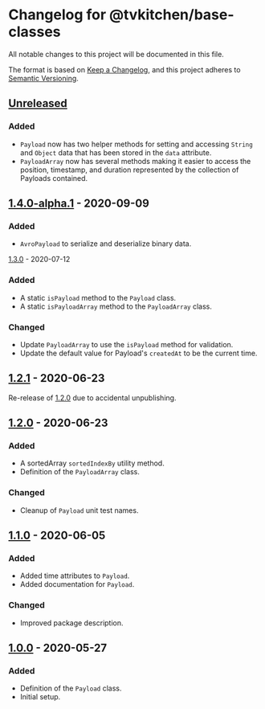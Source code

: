 # Changelog for @tvkitchen/base-classes

All notable changes to this project will be documented in this file.

The format is based on [Keep a Changelog](https://keepachangelog.com/en/1.0.0/),
and this project adheres to [Semantic Versioning](https://semver.org/spec/v2.0.0.html).

## [Unreleased]

### Added
- `Payload` now has two helper methods for setting and accessing `String` and `Object` data that has been stored in the `data` attribute.
- `PayloadArray` now has several methods making it easier to access the position, timestamp, and duration represented by the collection of Payloads contained.

## [1.4.0-alpha.1] - 2020-09-09
### Added
- `AvroPayload` to serialize and deserialize binary data.

[1.3.0] - 2020-07-12
### Added
- A static `isPayload` method to the `Payload` class.
- A static `isPayloadArray` method to the `PayloadArray` class.

### Changed
- Update `PayloadArray` to use the `isPayload` method for validation.
- Update the default value for Payload's `createdAt` to be the current time.

## [1.2.1] - 2020-06-23
Re-release of [1.2.0] due to accidental unpublishing.

## [1.2.0] - 2020-06-23

### Added
- A sortedArray `sortedIndexBy` utility method.
- Definition of the `PayloadArray` class.

### Changed
- Cleanup of `Payload` unit test names.

## [1.1.0] - 2020-06-05

### Added
- Added time attributes to `Payload`.
- Added documentation for `Payload`.

### Changed
- Improved package description.

## [1.0.0] - 2020-05-27

### Added
- Definition of the `Payload` class.
- Initial setup.

[Unreleased]: https://github.com/tvkitchen/base/compare/@tvkitchen/base-classes@1.4.0-alpha.1...HEAD
[1.4.0-alpha.1]: https://github.com/tvkitchen/base/compare/@tvkitchen/base-classes@1.3.0...base-classes@1.4.0-alpha.1
[1.3.0]: https://github.com/tvkitchen/base/compare/@tvkitchen/base-classes@1.2.0...@tvkitchen/base-classes@1.3.0
[1.2.1]: https://github.com/tvkitchen/base/compare/@tvkitchen/base-classes@1.2.0...@tvkitchen/base-classes@1.2.1
[1.2.0]: https://github.com/tvkitchen/base/compare/@tvkitchen/base-classes@1.1.0...@tvkitchen/base-classes@1.2.0
[1.1.0]: https://github.com/tvkitchen/base/compare/@tvkitchen/base-classes@1.0.0...@tvkitchen/base-classes@1.1.0
[1.0.0]: https://github.com/tvkitchen/base/releases/tag/@tvkitchen/base-classes@1.0.0
